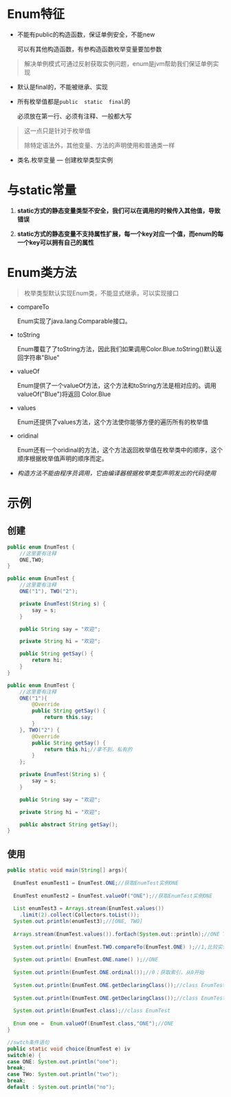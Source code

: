 # Enum特征

- 不能有public的构造函数，保证单例安全，不能new

  可以有其他构造函数，有参构造函数枚举变量要加参数

> 解决单例模式可通过反射获取实例问题，enum是jvm帮助我们保证单例实现

- 默认是final的，不能被继承、实现

- 所有枚举值都是`public  static  final`的

  必须放在第一行、必须有注释、一般都大写

> 这一点只是针对于枚举值
>
> 除特定语法外，其他变量、方法的声明使用和普通类一样

- 类名.枚举变量 — 创建枚举类型实例

# 与static常量

1. **static方式的静态变量类型不安全，我们可以在调用的时候传入其他值，导致错误**

2. **static方式的静态变量不支持属性扩展，每一个key对应一个值，而enum的每一个key可以拥有自己的属性**

   

# Enum类方法

> 枚举类型默认实现Enum类，不能显式继承，可以实现接口

- compareTo

  Enum实现了java.lang.Comparable接口。

- toString

  Enum覆载了了toString方法，因此我们如果调用Color.Blue.toString()默认返回字符串"Blue"

- valueOf

  Enum提供了一个valueOf方法，这个方法和toString方法是相对应的。调用valueOf("Blue")将返回 Color.Blue

- values

  Enum还提供了values方法，这个方法使你能够方便的遍历所有的枚举值

- oridinal

  Enum还有一个oridinal的方法，这个方法返回枚举值在枚举类中的顺序，这个顺序根据枚举值声明的顺序而定。

- *构造方法不能由程序员调用，它由编译器根据枚举类型声明发出的代码使用*

# 示例

## 创建

```java
public enum EnumTest {
    //这里要有注释
    ONE,TWO;
}
```

```java
public enum EnumTest {
    //这里要有注释
    ONE("1"), TWO("2");

    private EnumTest(String s) {
        say = s;
    }

    public String say = "欢迎";

    private String hi = "欢迎";

    public String getSay() {
        return hi;
    }
}
```

```java
public enum EnumTest {
    //这里要有注释
    ONE("1"){
        @Override
        public String getSay() {
            return this.say;
        }
    }, TWO("2") {
        @Override
        public String getSay() {
            return this.hi;//拿不到，私有的
        }
    };

    private EnumTest(String s) {
        say = s;
    }

    public String say = "欢迎";

    private String hi = "欢迎";

    public abstract String getSay();
}
```

## 使用

```java
public static void main(String[] args){
  
  EnumTest enumTest1 = EnumTest.ONE;//获取EnumTest实例ONE
  
  EnumTest enumTest2 = EnumTest.valueOf("ONE");//获取EnumTest实例ONE
  
  List enumTest3 = Arrays.stream(EnumTest.values())
    .limit(2).collect(Collectors.toList());
  System.out.println(enumTest3);//[ONE, TWO]
  
  Arrays.stream(EnumTest.values()).forEach(System.out::println);//ONE TWO
  
  System.out.println( EnumTest.TWO.compareTo(EnumTest.ONE) );//1,比较实例的序号
  
  System.out.println( EnumTest.ONE.name() );//ONE
  
  System.out.println(EnumTest.ONE.ordinal());//0；获取索引，从0开始
  
  System.out.println(EnumTest.ONE.getDeclaringClass());//class EnumTest
  
  System.out.println(EnumTest.ONE.getDeclaringClass());//class EnumTest
  
  System.out.println(EnumTest.class);//class EnumTest
  
  Enum one =  Enum.valueOf(EnumTest.class,"ONE");//ONE
}
```

```JAVA
//swtch条件语句
public static void choice(EnumTest e) iv
switch(e) {
case ONE: System.out.println("one");
break;
case TWo: System.out.println("two");
break;
default : System.out.println("no");
```

